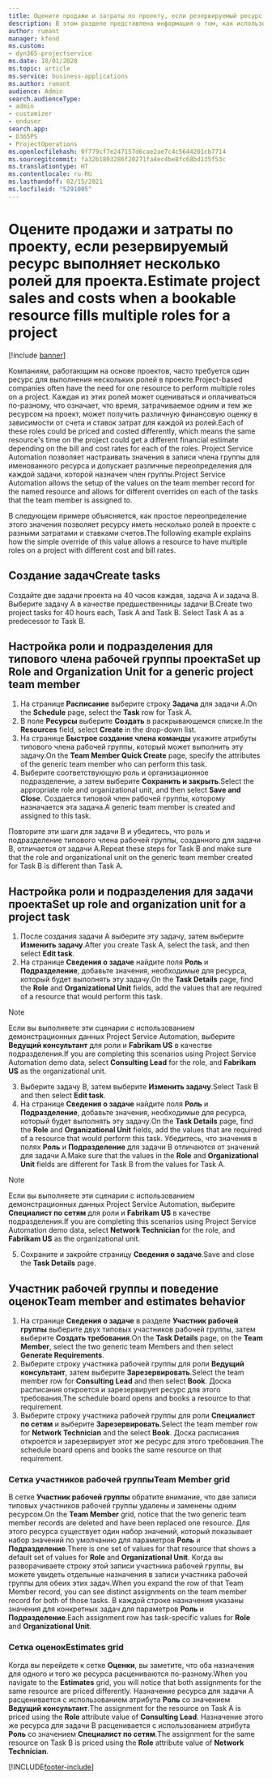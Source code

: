 ```yaml
---
title: Оцените продажи и затраты по проекту, если резервируемый ресурс выполняет несколько ролей для проекта.
description: В этом разделе представлена информация о том, как использовать измерения цен для поддержки ценообразования и стоимости ресурса, который выполняет несколько ролей в проекте.
author: rumant
manager: kfend
ms.custom:
- dyn365-projectservice
ms.date: 10/01/2020
ms.topic: article
ms.service: business-applications
ms.author: rumant
audience: Admin
search.audienceType:
- admin
- customizer
- enduser
search.app:
- D365PS
- ProjectOperations
ms.openlocfilehash: 0f779cf7e247157d6cae2ae7c4c5644201cb7714
ms.sourcegitcommit: fa32b1893286f20271fa4ec4be8fc68bd135f53c
ms.translationtype: HT
ms.contentlocale: ru-RU
ms.lasthandoff: 02/15/2021
ms.locfileid: "5291005"
---
```

# <a name="estimate-project-sales-and-costs-when-a-bookable-resource-fills-multiple-roles-for-a-project"></a><span data-ttu-id="0ba01-103">Оцените продажи и затраты по проекту, если резервируемый ресурс выполняет несколько ролей для проекта.</span><span class="sxs-lookup"><span data-stu-id="0ba01-103">Estimate project sales and costs when a bookable resource fills multiple roles for a project</span></span> 

[!include [banner](../includes/psa-now-project-operations.md)]

<span data-ttu-id="0ba01-104">Компаниям, работающим на основе проектов, часто требуется один ресурс для выполнения нескольких ролей в проекте.</span><span class="sxs-lookup"><span data-stu-id="0ba01-104">Project-based companies often have the need for one resource to perform multiple roles on a project.</span></span> <span data-ttu-id="0ba01-105">Каждая из этих ролей может оцениваться и оплачиваться по-разному, что означает, что время, затрачиваемое одним и тем же ресурсом на проект, может получить различную финансовую оценку в зависимости от счета и ставок затрат для каждой из ролей.</span><span class="sxs-lookup"><span data-stu-id="0ba01-105">Each of these roles could be priced and costed differently, which means the same resource's time on the project could get a different financial estimate depending on the bill and cost rates for each of the roles.</span></span> <span data-ttu-id="0ba01-106">Project Service Automation позволяет настраивать значения в записи члена группы для именованного ресурса и допускает различные переопределения для каждой задачи, которой назначен член группы.</span><span class="sxs-lookup"><span data-stu-id="0ba01-106">Project Service Automation allows the setup of the values on the team member record for the named resource and allows for different overrides on each of the tasks that the team member is assigned to.</span></span>

<span data-ttu-id="0ba01-107">В следующем примере объясняется, как простое переопределение этого значения позволяет ресурсу иметь несколько ролей в проекте с разными затратами и ставками счетов.</span><span class="sxs-lookup"><span data-stu-id="0ba01-107">The following example  explains how the simple override of this value allows a resource to have multiple roles on a project with different cost and bill rates.</span></span>

## <a name="create-tasks"></a><span data-ttu-id="0ba01-108">Создание задач</span><span class="sxs-lookup"><span data-stu-id="0ba01-108">Create tasks</span></span>
<span data-ttu-id="0ba01-109">Создайте две задачи проекта на 40 часов каждая, задача A и задача B. Выберите задачу A в качестве предшественницы задачи B.</span><span class="sxs-lookup"><span data-stu-id="0ba01-109">Create two project tasks for 40 hours each, Task A and Task B. Select Task A as a predecessor to Task B.</span></span>

## <a name="set-up-role-and-organization-unit-for-a-generic-project-team-member"></a><span data-ttu-id="0ba01-110">Настройка роли и подразделения для типового члена рабочей группы проекта</span><span class="sxs-lookup"><span data-stu-id="0ba01-110">Set up Role and Organization Unit for a generic project team member</span></span>

1. <span data-ttu-id="0ba01-111">На странице **Расписание** выберите строку **Задача** для задачи A.</span><span class="sxs-lookup"><span data-stu-id="0ba01-111">On the **Schedule** page, select the **Task** row for Task A.</span></span> 
2. <span data-ttu-id="0ba01-112">В поле **Ресурсы** выберите **Создать** в раскрывающемся списке.</span><span class="sxs-lookup"><span data-stu-id="0ba01-112">In the **Resources** field, select **Create** in the drop-down list.</span></span>
3. <span data-ttu-id="0ba01-113">На странице **Быстрое создание члена команды** укажите атрибуты типового члена рабочей группы, который может выполнить эту задачу.</span><span class="sxs-lookup"><span data-stu-id="0ba01-113">On the **Team Member Quick Create** page, specify the attributes of the generic team member who can perform this task.</span></span>
4. <span data-ttu-id="0ba01-114">Выберите соответствующую роль и организационное подразделение, а затем выберите **Сохранить и закрыть**.</span><span class="sxs-lookup"><span data-stu-id="0ba01-114">Select the appropriate role and organizational unit, and then select **Save and Close**.</span></span> <span data-ttu-id="0ba01-115">Создается типовой член рабочей группы, которому назначается эта задача.</span><span class="sxs-lookup"><span data-stu-id="0ba01-115">A generic team member is created and assigned to this task.</span></span> 

<span data-ttu-id="0ba01-116">Повторите эти шаги для задачи B и убедитесь, что роль и подразделение типового члена рабочей группы, созданного для задачи B, отличается от задачи A.</span><span class="sxs-lookup"><span data-stu-id="0ba01-116">Repeat these steps for Task B and make sure that the role and organizational unit on the generic team member created for Task B is different than Task A.</span></span> 

## <a name="set-up-role-and-organization-unit-for-a-project-task"></a><span data-ttu-id="0ba01-117">Настройка роли и подразделения для задачи проекта</span><span class="sxs-lookup"><span data-stu-id="0ba01-117">Set up role and organization unit for a project task</span></span>

1. <span data-ttu-id="0ba01-118">После создания задачи A выберите эту задачу, затем выберите **Изменить задачу**.</span><span class="sxs-lookup"><span data-stu-id="0ba01-118">After you create Task A, select the task, and then select **Edit task**.</span></span>
2. <span data-ttu-id="0ba01-119">На странице **Сведения о задаче** найдите поля **Роль** и **Подразделение**, добавьте значения, необходимые для ресурса, который будет выполнять эту задачу.</span><span class="sxs-lookup"><span data-stu-id="0ba01-119">On the **Task Details** page, find the **Role** and **Organizational Unit** fields, add the values that are required of a resource that would perform this task.</span></span> 

  > [!NOTE]
  > <span data-ttu-id="0ba01-120">Если вы выполняете эти сценарии с использованием демонстрационных данных Project Service Automation, выберите **Ведущий консультант** для роли и **Fabrikam US** в качестве подразделения.</span><span class="sxs-lookup"><span data-stu-id="0ba01-120">If you are completing this scenarios using Project Service Automation demo data, select **Consulting Lead** for the role, and **Fabrikam US** as the organizational unit.</span></span>

3. <span data-ttu-id="0ba01-121">Выберите задачу B, затем выберите **Изменить задачу**.</span><span class="sxs-lookup"><span data-stu-id="0ba01-121">Select Task B and then select **Edit task**.</span></span>
4. <span data-ttu-id="0ba01-122">На странице **Сведения о задаче** найдите поля **Роль** и **Подразделение**, добавьте значения, необходимые для ресурса, который будет выполнять эту задачу.</span><span class="sxs-lookup"><span data-stu-id="0ba01-122">On the **Task Details** page, find the **Role** and **Organizational Unit** fields, add the values that are required of a resource that would perform this task.</span></span> <span data-ttu-id="0ba01-123">Убедитесь, что значения в полях **Роль** и **Подразделение** для задачи B отличаются от значений для задачи A.</span><span class="sxs-lookup"><span data-stu-id="0ba01-123">Make sure that the values in the **Role** and **Organizational Unit** fields are different for Task B from the values for Task A.</span></span> 

  > [!NOTE]
  > <span data-ttu-id="0ba01-124">Если вы выполняете эти сценарии с использованием демонстрационных данных Project Service Automation, выберите **Специалист по сетям** для роли и **Fabrikam US** в качестве подразделения.</span><span class="sxs-lookup"><span data-stu-id="0ba01-124">If you are completing this scenarios using Project Service Automation demo data, select **Network Technician** for the role, and **Fabrikam US** as the organizational unit.</span></span>

5. <span data-ttu-id="0ba01-125">Сохраните и закройте страницу **Сведения о задаче**.</span><span class="sxs-lookup"><span data-stu-id="0ba01-125">Save and close the **Task Details** page.</span></span> 

## <a name="team-member-and-estimates-behavior"></a><span data-ttu-id="0ba01-126">Участник рабочей группы и поведение оценок</span><span class="sxs-lookup"><span data-stu-id="0ba01-126">Team member and estimates behavior</span></span> 

1. <span data-ttu-id="0ba01-127">На странице **Сведения о задаче** в разделе **Участник рабочей группы** выберите двух типовых участников рабочей группы, затем выберите **Создать требования**.</span><span class="sxs-lookup"><span data-stu-id="0ba01-127">On the **Task Details** page, on the **Team Member**, select the two generic team Members and then select **Generate Requirements**.</span></span> 
2. <span data-ttu-id="0ba01-128">Выберите строку участника рабочей группы для роли **Ведущий консультант**, затем выберите **Зарезервировать**.</span><span class="sxs-lookup"><span data-stu-id="0ba01-128">Select the team member row for **Consulting Lead** and then select **Book**.</span></span> <span data-ttu-id="0ba01-129">Доска расписания откроется и зарезервирует ресурс для этого требования.</span><span class="sxs-lookup"><span data-stu-id="0ba01-129">The schedule board opens and books a resource to that requirement.</span></span>
3. <span data-ttu-id="0ba01-130">Выберите строку участника рабочей группы для роли **Специалист по сетям** и выберите **Зарезервировать**.</span><span class="sxs-lookup"><span data-stu-id="0ba01-130">Select the team member row for **Network Technician** and the select **Book**.</span></span> <span data-ttu-id="0ba01-131">Доска расписания откроется и зарезервирует этот же ресурс для этого требования.</span><span class="sxs-lookup"><span data-stu-id="0ba01-131">The schedule board opens and books the same resource on that requirement.</span></span>

### <a name="team-member-grid"></a><span data-ttu-id="0ba01-132">Сетка участников рабочей группы</span><span class="sxs-lookup"><span data-stu-id="0ba01-132">Team Member grid</span></span> 
<span data-ttu-id="0ba01-133">В сетке **Участник рабочей группы** обратите внимание, что две записи типовых участников рабочей группы удалены и заменены одним ресурсом.</span><span class="sxs-lookup"><span data-stu-id="0ba01-133">On the **Team Member** grid, notice that the two generic team member records are deleted and have been replaced one resource.</span></span> <span data-ttu-id="0ba01-134">Для этого ресурса существует один набор значений, который показывает набор значений по умолчанию для параметров **Роль** и **Подразделение**.</span><span class="sxs-lookup"><span data-stu-id="0ba01-134">There is one set of values for that resource that shows a default set of values for **Role** and **Organizational Unit**.</span></span>
<span data-ttu-id="0ba01-135">Когда вы разворачиваете строку этой записи участника рабочей группы, вы можете увидеть отдельные назначения в записи участника рабочей группы для обеих этих задач.</span><span class="sxs-lookup"><span data-stu-id="0ba01-135">When you expand the row of that Team Member record, you can see distinct assignments on the team member record for both of those tasks.</span></span> <span data-ttu-id="0ba01-136">В каждой строке назначения указаны значения для конкретных задач для параметров **Роль** и **Подразделение**.</span><span class="sxs-lookup"><span data-stu-id="0ba01-136">Each assignment row has task-specific values for **Role** and **Organizational Unit**.</span></span> 

### <a name="estimates-grid"></a><span data-ttu-id="0ba01-137">Сетка оценок</span><span class="sxs-lookup"><span data-stu-id="0ba01-137">Estimates grid</span></span> 
<span data-ttu-id="0ba01-138">Когда вы перейдете к сетке **Оценки**, вы заметите, что оба назначения для одного и того же ресурса расцениваются по-разному.</span><span class="sxs-lookup"><span data-stu-id="0ba01-138">When you navigate to the **Estimates** grid, you will notice that both assignments for the same resource are priced differently.</span></span>
<span data-ttu-id="0ba01-139">Назначение ресурса для задачи A расценивается с использованием атрибута **Роль** со значением **Ведущий консультант**.</span><span class="sxs-lookup"><span data-stu-id="0ba01-139">The assignment for the resource on Task A is priced using the **Role** attribute value of **Consulting Lead**.</span></span> <span data-ttu-id="0ba01-140">Назначение этого же ресурса для задачи B расценивается с использованием атрибута **Роль** со значением **Специалист по сетям**.</span><span class="sxs-lookup"><span data-stu-id="0ba01-140">The assignment for the same resource on Task B is priced using the **Role** attribute value of **Network Technician**.</span></span>



[!INCLUDE[footer-include](../includes/footer-banner.md)]